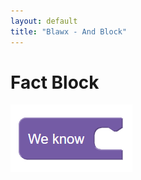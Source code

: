 ```yaml
---
layout: default
title: "Blawx - And Block"
---
```

# Fact Block
![fact block](../img/fact.png "Fact Block")